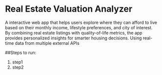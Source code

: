 # Real Estate Valuation Analyzer
A interactive web app that helps users explore where they can afford to live based on their monthly income, lifestyle preferences, and city of interest. By combining real estate listings with quality-of-life metrics, the app provides personalized insights for smarter housing decisions. Using real-time data from multiple external APIs

##Steps to run:
1. step1
2. step2
